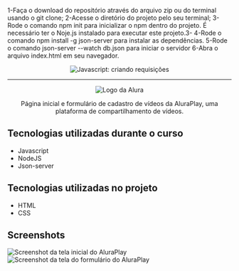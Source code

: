 
1-Faça o download do repositório através do arquivo zip ou do terminal usando o git clone;
2-Acesse o diretório do projeto pelo seu terminal;
3-Rode o comando npm init para inicializar o npm dentro do projeto. É necessário ter o Noje.js instalado para executar este projeto.3-
4-Rode o comando npm install -g json-server para instalar as dependências.
5-Rode o comando json-server --watch db.json para iniciar o servidor
6-Abra o arquivo index.html em seu navegador.








<p align="center"> <img src="https://imgur.com/J3hD21O.png" alt="Javascript: criando requisições"> </p>

<hr>

<p align="center"> <img src="https://github.com/MonicaHillman/aluraplay-requisicoes/blob/main/img/logo.png" alt="Logo da Alura"> </p>
<p align="center">Página inicial e formulário de cadastro de vídeos da AluraPlay, uma plataforma de compartilhamento de vídeos.</p>

## Tecnologias utilizadas durante o curso
* Javascript
* NodeJS
* Json-server

## Tecnologias utilizadas no projeto
* HTML
* CSS

## Screenshots
![Screenshot da tela inicial do AluraPlay](https://imgur.com/aymxEsh.png)
![Screenshot da tela do formulário do AluraPlay](https://imgur.com/ShNADf2.png)
